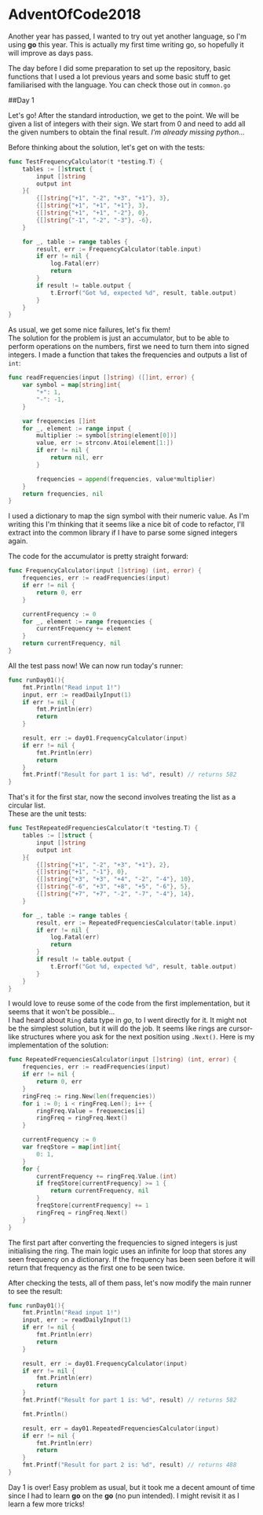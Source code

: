 # AdventOfCode2018
Another year has passed, I wanted to try out yet another language, so I'm using **go** this year. This is actually my first time writing go, so hopefully it will improve as days pass.

The day before I did some preparation to set up the repository, basic functions that I used a lot previous years and some basic 
stuff to get familiarised with the language. You can check those out in `common.go`

##Day 1

Let's go! After the standard introduction, we get to the point. We will be given a list of integers
with their sign. We start from 0 and need to add all the given numbers to obtain the final result. _I'm already missing python..._

Before thinking about the solution, let's get on with the tests:

```go
func TestFrequencyCalculator(t *testing.T) {
	tables := []struct {
		input []string
		output int
	}{
		{[]string{"+1", "-2", "+3", "+1"}, 3},
		{[]string{"+1", "+1", "+1"}, 3},
		{[]string{"+1", "+1", "-2"}, 0},
		{[]string{"-1", "-2", "-3"}, -6},
	}

	for _, table := range tables {
		result, err := FrequencyCalculator(table.input)
		if err != nil {
			log.Fatal(err)
			return
		}
		if result != table.output {
			t.Errorf("Got %d, expected %d", result, table.output)
		}
	}
}
```

As usual, we get some nice failures, let's fix them!  
The solution for the problem is just an accumulator, but to be able to perform operations on the numbers, first we need to 
turn them into signed integers. I made a function that takes the frequencies and outputs a list of `int`:
```go
func readFrequencies(input []string) ([]int, error) {
	var symbol = map[string]int{
		"+": 1,
		"-": -1,
	}

	var frequencies []int
	for _, element := range input {
		multiplier := symbol[string(element[0])]
		value, err := strconv.Atoi(element[1:])
		if err != nil {
			return nil, err
		}

		frequencies = append(frequencies, value*multiplier)
	}
	return frequencies, nil
}
```

I used a dictionary to map the sign symbol with their numeric value. As I'm writing this I'm thinking that it seems like a nice
bit of code to refactor, I'll extract into the common library if I have to parse some signed integers again.

The code for the accumulator is pretty straight forward:
```go
func FrequencyCalculator(input []string) (int, error) {
	frequencies, err := readFrequencies(input)
	if err != nil {
		return 0, err
	}

	currentFrequency := 0
	for _, element := range frequencies {
		currentFrequency += element
	}
	return currentFrequency, nil
}
```

All the test pass now! We can now run today's runner:

```go
func runDay01(){
	fmt.Println("Read input 1!")
	input, err := readDailyInput(1)
	if err != nil {
		fmt.Println(err)
		return
	}

	result, err := day01.FrequencyCalculator(input)
	if err != nil {
		fmt.Println(err)
		return
	}
	fmt.Printf("Result for part 1 is: %d", result) // returns 582
}
```

That's it for the first star, now the second involves treating the list as a circular list.  
These are the unit tests:
```go
func TestRepeatedFrequenciesCalculator(t *testing.T) {
	tables := []struct {
		input []string
		output int
	}{
		{[]string{"+1", "-2", "+3", "+1"}, 2},
		{[]string{"+1", "-1"}, 0},
		{[]string{"+3", "+3", "+4", "-2", "-4"}, 10},
		{[]string{"-6", "+3", "+8", "+5", "-6"}, 5},
		{[]string{"+7", "+7", "-2", "-7", "-4"}, 14},
	}

	for _, table := range tables {
		result, err := RepeatedFrequenciesCalculator(table.input)
		if err != nil {
			log.Fatal(err)
			return
		}
		if result != table.output {
			t.Errorf("Got %d, expected %d", result, table.output)
		}
	}
}
```
I would love to reuse some of the code from the first implementation, but it seems that it won't be possible...  
I had heard about `Ring` data type in _go_, to I went directly for it. It might not be the simplest solution, 
but it will do the job. It seems like rings are cursor-like structures where you ask for the next position using `.Next()`.
Here is my implementation of the solution:
```go
func RepeatedFrequenciesCalculator(input []string) (int, error) {
	frequencies, err := readFrequencies(input)
	if err != nil {
		return 0, err
	}
	ringFreq := ring.New(len(frequencies))
	for i := 0; i < ringFreq.Len(); i++ {
		ringFreq.Value = frequencies[i]
		ringFreq = ringFreq.Next()
	}

	currentFrequency := 0
	var freqStore = map[int]int{
		0: 1,
	}
	for {
		currentFrequency += ringFreq.Value.(int)
		if freqStore[currentFrequency] >= 1 {
			return currentFrequency, nil
		}
		freqStore[currentFrequency] += 1
		ringFreq = ringFreq.Next()
	}
}
```

The first part after converting the frequencies to signed integers is just initialising the ring. The main
logic uses an infinite for loop that stores any seen frequency on a dictionary. If the frequency has been seen before it
will return that frequency as the first one to be seen twice.

After checking the tests, all of them pass, let's now modify the main runner to see the result:
```go
func runDay01(){
	fmt.Println("Read input 1!")
	input, err := readDailyInput(1)
	if err != nil {
		fmt.Println(err)
		return
	}

	result, err := day01.FrequencyCalculator(input)
	if err != nil {
		fmt.Println(err)
		return
	}
	fmt.Printf("Result for part 1 is: %d", result) // returns 582

	fmt.Println()

	result, err = day01.RepeatedFrequenciesCalculator(input)
	if err != nil {
		fmt.Println(err)
		return
	}
	fmt.Printf("Result for part 2 is: %d", result) // returns 488
}
```

Day 1 is over! Easy problem as usual, but it took me a decent amount of time since I had to learn __go__
on the __go__ (no pun intended). I might revisit it as I learn a few more tricks!
